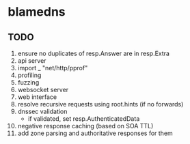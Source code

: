 # blamedns

## TODO

1. ensure no duplicates of resp.Answer are in resp.Extra
1. api server
1. import _ "net/http/pprof"
1. profiling
1. fuzzing
1. websocket server
1. web interface
1. resolve recursive requests using root.hints (if no forwards)
1. dnssec validation
    * if validated, set resp.AuthenticatedData
1. negative response caching (based on SOA TTL)
1. add zone parsing and authoritative responses for them
